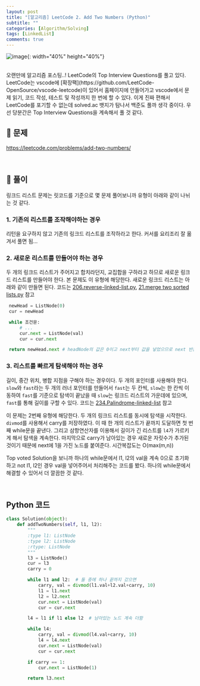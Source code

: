 ```yaml
---
layout: post
title: "[알고리즘] LeetCode 2. Add Two Numbers (Python)"
subtitle: ""
categories: [Algorithm/Solving]
tags: [LinkedList]
comments: true
---
```


![image](https://user-images.githubusercontent.com/48276682/145214256-f5892cb0-32da-4268-9c3b-45e448c2e90f.png){: width="40%" height="40%"}

<br>
오랜만에 알고리즘 포스팅..! LeetCode의 Top Interview Questions를 풀고 있다. LeetCode는 vscode에 [확장팩](https://github.com/LeetCode-OpenSource/vscode-leetcode)이 있어서 홈페이지에 안들어가고 vscode에서 문제 읽기, 코드 작성, 테스트 및 작성까지 한 번에 할 수 있다. 이게 진짜 편해서 LeetCode를 포기할 수 없는데 solved.ac 뱃지가 탐나서 백준도 풀까 생각 중이다. 우선 당분간은 Top Interview Questions을 계속해서 풀 것 같다.

<br>

## 📌 문제

<https://leetcode.com/problems/add-two-numbers/>

<br>

## 📝 풀이

링크드 리스트 문제는 릿코드를 기준으로 몇 문제 풀어보니까 유형이 아래와 같이 나뉘는 것 같다.

### 1. 기존의 리스트를 조작해야하는 경우

리턴을 요구하지 않고 기존의 링크드 리스트를 조작하라고 한다. 커서를 요리조리 잘 옮겨서 풀면 됨...

### 2. 새로운 리스트를 만들어야 하는 경우

두 개의 링크드 리스트가 주어지고 합치라던지, 교집합을 구하라고 하므로 새로운 링크드 리스트를 만들어야 한다. 본 문제도 이 유형에 해당한다. 새로운 링크드 리스트는 아래와 같이 만들면 된다. 코드는 [206.reverse-linked-list.py](https://github.com/mmirann/Algorithm/blob/master/LeetCode/206.reverse-linked-list.py), [21.merge two sorted lists.py](https://github.com/mmirann/Algorithm/blob/master/LeetCode/21.merge-two-sorted-lists.py) 참고

```python
 newHead = ListNode(0)
 cur = newHead

 while 조건문:
     # ...
     cur.next = ListNode(val)
     cur = cur.next

 return newHead.next # headNode의 값은 0이고 next부터 값을 넣었으므로 next 반환
```

### 3. 리스트를 빠르게 탐색해야 하는 경우

길이, 중간 위치, 병합 지점을 구해야 하는 경우이다. 두 개의 포인터를 사용해야 한다. `slow`와 `fast`라는 두 개의 러너 포인터를 만들어서 `fast`는 두 칸씩, `slow`는 한 칸씩 이동하여 `fast`를 기준으로 탐색이 끝났을 때 `slow`는 링크드 리스트의 가운데에 있으며, `fast`를 통해 길이를 구할 수 있다. 코드는 [234.Palindrome-linked-list](https://github.com/mmirann/Algorithm/blob/master/LeetCode/234.palindrome-linked-list.py) 참고

이 문제는 2번째 유형에 해당한다. 두 개의 링크드 리스트를 동시에 탐색을 시작한다. `divmod`를 사용해서 carry를 저장하였다. 이 때 한 개의 리스트가 끝까지 도달하면 첫 번째 while문을 끝낸다. 그리고 삼항연산자를 이용해서 길이가 긴 리스트를 `l4`가 가르키게 해서 탐색을 계속한다. 마지막으로 carry가 남아있는 경우 새로운 자릿수가 추가된 것이기 때문에 next에 1을 가진 노드를 붙여준다. 시간복잡도는 O(max(m,n))

Top voted Solution을 보니까 하나의 while문에서 l1, l2의 val을 계속 0으로 초기화하고 not l1, l2인 경우 val을 넣어주어서 처리해주는 코드를 봤다. 하나의 while문에서 해결할 수 있어서 더 깔끔한 것 같다.

<br>

## Python 코드

```python
class Solution(object):
    def addTwoNumbers(self, l1, l2):
        """
        :type l1: ListNode
        :type l2: ListNode
        :rtype: ListNode
        """
        l3 = ListNode()
        cur = l3
        carry = 0

        while l1 and l2:  # 둘 중에 하나 끝까지 갔으면
            carry, val = divmod(l1.val+l2.val+carry, 10)
            l1 = l1.next
            l2 = l2.next
            cur.next = ListNode(val)
            cur = cur.next

        l4 = l1 if l1 else l2  # 남아있는 노드 계속 더함

        while l4:
            carry, val = divmod(l4.val+carry, 10)
            l4 = l4.next
            cur.next = ListNode(val)
            cur = cur.next

        if carry == 1:
            cur.next = ListNode(1)

        return l3.next

```
